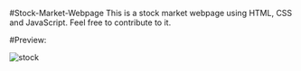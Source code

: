 #Stock-Market-Webpage
This is a stock market webpage using HTML, CSS and JavaScript. Feel free to contribute to it.

#Preview: 

![stock](https://user-images.githubusercontent.com/90546860/172143711-7e9b7dd7-10e3-4950-98e3-12a1717c93ee.jpg)
